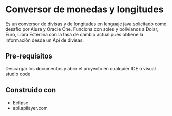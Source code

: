 
# Conversor de monedas y longitudes

Es un conversor de divisas y de longitudes en lenguaje java solicitado como desafio por Alura y Oracle One. Funciona con soles y bolivianos a Dolar, Euro, Libra Esterlina con la tasa de cambio actual pues obtiene la informaciòn desde un Api de divisas.



## Pre-requisitos

Descargar los documentos y abrir el proyecto en cualquier IDE o visual studio code
    
## Construido con

 - Eclipse
 - api.apilayer.com
 
